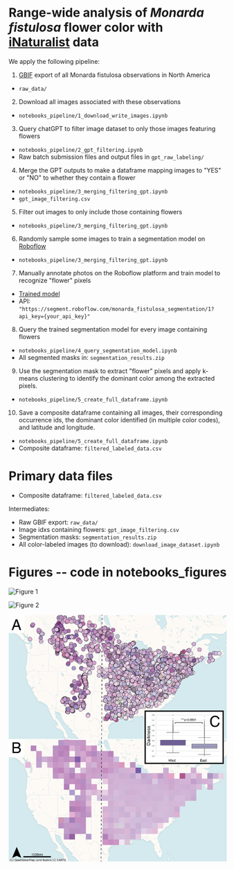 # Range-wide analysis of *Monarda fistulosa* flower color with [iNaturalist](https://www.inaturalist.org/) data

We apply the following pipeline:  
1) [GBIF](https://www.gbif.org/) export of all Monarda fistulosa observations in North America  
* `raw_data/`  
2) Download all images associated with these observations  
* `notebooks_pipeline/1_download_write_images.ipynb`  
3) Query chatGPT to filter image dataset to only those images featuring flowers  
* `notebooks_pipeline/2_gpt_filtering.ipynb`  
* Raw batch submission files and output files in `gpt_raw_labeling/`  
4) Merge the GPT outputs to make a dataframe mapping images to "YES" or "NO" to whether they contain a flower  
* `notebooks_pipeline/3_merging_filtering_gpt.ipynb`  
* `gpt_image_filtering.csv`  
5) Filter out images to only include those containing flowers  
* `notebooks_pipeline/3_merging_filtering_gpt.ipynb`  
6) Randomly sample some images to train a segmentation model on [Roboflow](https://roboflow.com/)  
* `notebooks_pipeline/3_merging_filtering_gpt.ipynb`  
7) Manually annotate photos on the Roboflow platform and train model to recognize "flower" pixels  
* [Trained model](https://universe.roboflow.com/patricks-dashboard/monarda_fistulosa_segmentation/model/1)  
* API: `"https://segment.roboflow.com/monarda_fistulosa_segmentation/1?api_key={your_api_key}"`  
8) Query the trained segmentation model for every image containing flowers  
* `notebooks_pipeline/4_query_segmentation_model.ipynb`  
* All segmented masks in: `segmentation_results.zip`  
9) Use the segmentation mask to extract "flower" pixels and apply k-means clustering to
identify the dominant color among the extracted pixels.  
* `notebooks_pipeline/5_create_full_dataframe.ipynb`  
10) Save a composite dataframe containing all images, their corresponding occurrence ids, the dominant color
identified (in multiple color codes), and latitude and longitude.  
* `notebooks_pipeline/5_create_full_dataframe.ipynb`  
* Composite dataframe: `filtered_labeled_data.csv`  

# Primary data files  

* Composite dataframe: `filtered_labeled_data.csv`  

Intermediates:  
* Raw GBIF export: `raw_data/`  
* Image idxs containing flowers: `gpt_image_filtering.csv`  
* Segmentation masks: `segmentation_results.zip`  
* All color-labeled images (to download): `download_image_dataset.ipynb`  

# Figures -- code in notebooks_figures

![Figure 1](figures/figure1.png)  

![Figure 2](figures/figure2.png)  

![Figure 3](figures/figure3.png)  